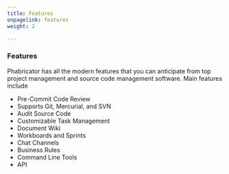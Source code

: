 ```yaml
---
title: Features
onpagelink: features
weight: 2

---
```



### Features

Phabricator has all the modern features that you can anticipate from top project management and source code management software. Main features include

*   Pre-Commit Code Review
*   Supports Git, Mercurial, and SVN
*   Audit Source Code
*   Customizable Task Management
*   Document Wiki
*   Workboards and Sprints
*   Chat Channels
*   Business Rules
*   Command Line Tools
*   API